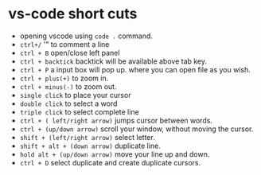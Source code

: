 # vs-code short cuts

- opening vscode using `code .` command.
- `ctrl+/` '" to comment a line
- `ctrl + B`  open/close left panel
- `ctrl + backtick` backtick will be available
  above tab key.
- `ctrl + P` a input box will pop up. where you can open file as you wish.
- `ctrl + plus(+)` to zoom in.
- `ctrl + minus(-)` to zoom out.
- `single click` to place your cursor
- `double click` to select a word
- `triple click` to select complete line
- `ctrl + ( left/right arrow)` jumps cursor between words.
- `ctrl + (up/down arrow)` scroll your window, without moving the cursor.
- `shift + (left/right arrow)` select letter.
- `shift + alt + (down arrow)` duplicate line.
- `hold alt + (up/down arrow)` move your line up and down.
- `ctrl + D` select duplicate and create duplicate cursors.